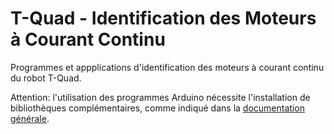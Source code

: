 # T-Quad - Identification des Moteurs à Courant Continu
Programmes et appplications d'identification des moteurs à courant continu du robot T-Quad.

Attention: l'utilisation des programmes Arduino nécessite l'installation de bibliothèques complémentaires, comme indiqué dans la [documentation générale](https://github.com/3sigma/T-Quad/raw/master/T-Quad_General.pdf).
